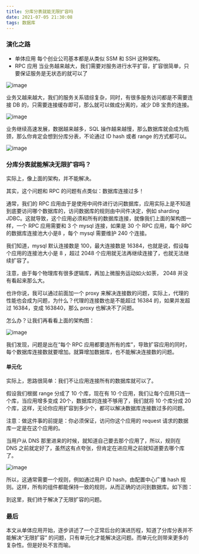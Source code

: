 ```yaml
---
title: 分库分表就能无限扩容吗
date: 2021-07-05 21:30:08
tags: 数据库
---
```


### 演化之路

- 单体应用 每个创业公司基本都是从类似 SSM 和 SSH 这种架构。
- RPC 应用 当业务越来越大，我们需要对服务进行水平扩容，扩容很简单，只要保证服务是无状态的就可以了

![image](https://mmbiz.qpic.cn/mmbiz_png/CvQa8Yf8vq3XJfTIvUYE9rzldfPSpstbKIEeTyUTLYysDnjDOVZDTsYzu4zI2pZv3Qg9S7KHpexhAeu9uP9whg/640?wx_fmt=png&tp=webp&wxfrom=5&wx_lazy=1&wx_co=1)

业务又越来越大，我们的服务关系错综复杂，同时，有很多服务访问都是不需要连接 DB 的，只需要连接缓存即可，那么就可以做成分离的，减少 DB 宝贵的连接。

![image](https://mmbiz.qpic.cn/mmbiz_png/CvQa8Yf8vq3XJfTIvUYE9rzldfPSpstb9eiaWDRHbvlyxcl1CEIbPiaia1tQeGv2bYuBjrciaFoR3vfSwsuuKWoDfg/640?wx_fmt=png&tp=webp&wxfrom=5&wx_lazy=1&wx_co=1)

业务继续高速发展，数据越来越多，SQL 操作越来越慢，那么数据库就会成为瓶颈，那么你肯定会想到分库分表，不论通过 ID hash 或者 range 的方式都可以。

![image](https://mmbiz.qpic.cn/mmbiz_png/CvQa8Yf8vq3XJfTIvUYE9rzldfPSpstbOUL60R6uD1ESxRCK13EicSQKsajrsWHxsTxRibQibAUsIGhttNrCjotdQ/640?wx_fmt=png&tp=webp&wxfrom=5&wx_lazy=1&wx_co=1)

### 分库分表就能解决无限扩容吗？

实际上，像上面的架构，并不能解决。

其实，这个问题和 RPC 的问题有点类似：数据库连接过多！

通常，我们的 RPC 应用由于是使用中间件进行访问数据库，应用实际上是不知道到底要访问哪个数据库的，访问数据库的规则由中间件决定，例如 sharding JDBC。这就导致，这个应用必须和所有的数据库连接，就像我们上面的架构图一样，一个 RPC 应用需要和 3 个 mysql 连接，如果是 30 个 RPC 应用，每个 RPC 的数据库连接池大小是8 ，每个 mysql 需要维护 240 个连接。

我们知道，mysql 默认连接数是 100，最大连接数是 16384，也就是说，假设每个应用的连接池大小是 8 ，超过 2048 个应用就无法再继续连接了，也就无法继续扩容了。

注意，由于每个物理库有很多逻辑库，再加上微服务运动如火如荼， 2048 并没有看起来那么大。

也许你说，我可以通过前面加一个 proxy 来解决连接数的问题，实际上，代理的性能也会成为问题，为什么？代理的连接数也是不能超过 16384 的，如果并发超过 16384，变成 163840，那么 proxy 也解决不了问题。

怎么办？让我们再看看上面的架构图：

![image](https://mmbiz.qpic.cn/mmbiz_png/CvQa8Yf8vq3XJfTIvUYE9rzldfPSpstbgS1gDmkw34j2SuReoOVkLsgEWHZDlauojhgGSxFYDbRFHYYT2JElBA/640?wx_fmt=png&tp=webp&wxfrom=5&wx_lazy=1&wx_co=1)

我们发现，问题是出在“每个 RPC 应用都要连所有的库”，导致扩容应用的同时，每个数据库连接数就要增加。就算增加数据库，也不能解决连接数的问题。

#### 单元化

实际上，思路很简单：我们不让应用连接所有的数据库就可以了。

假设我们根据 range 分成了 10 个库，现在有 10 个应用，我们让每个应用只连一个库，当应用增多变成 20个，数据库的连接不够用了，我们就将 10 个库分成 20 个库，这样，无论你应用扩容到多少个，都可以解决数据库连接数过多的问题。


注意：做这件事的前提是：你必须保证，访问你这个应用的 request 请求的数据库一定是在这个应用的。

当用户从 DNS 那里进来的时候，就知道自己要去那个应用了，所以，规则在 DNS 之前就定好了，虽然这有点夸张，但肯定在进应用之前就知道要去哪个库了。

![image](https://mmbiz.qpic.cn/mmbiz_png/CvQa8Yf8vq3XJfTIvUYE9rzldfPSpstb2QDXXefcQvKFCXTia3x6urHQAk9Qib5zeib3RKbT6IqHEpngibj4dd60zg/640?wx_fmt=png&tp=webp&wxfrom=5&wx_lazy=1&wx_co=1)

所以，这通常需要一个规则，例如通过用户 ID hash，由配置中心广播 hash 规则。这样，所有的组件都能保持一致的规则，从而正确的访问到数据库。如下图：


到这里，我们终于解决了无限扩容的问题。

### 最后

本文从单体应用开始，逐步讲述了一个正常后台的演进历程，知道了分库分表并不能解决“无限扩容” 的问题，只有单元化才能解决这问题。而单元化则带来更多的复杂性。但是好处不言而喻。

